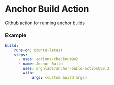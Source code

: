 # Anchor Build Action
Github action for running anchor builds

### Example
```yaml
build:
    runs-on: ubuntu-latest
    steps:
      - uses: actions/checkout@v2
      - name: Anchor Build 
        uses: mrgnlabs/anchor-build-action@v0.3
        with:
            args: <custom build args>
```

